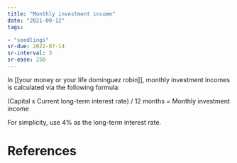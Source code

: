 ```yaml
---
title: "Monthly investment income"
date: "2021-09-12"
tags:

- "seedlings"
sr-due: 2022-07-14
sr-interval: 3
sr-ease: 250
---
```


In [[your money or your life dominguez robin]], monthly investment incomes is calculated via the following formula:

(Capital x Current long-term interest rate) / 12 months = Monthly investment income

For simplicity, use 4% as the long-term interest rate.

# References


